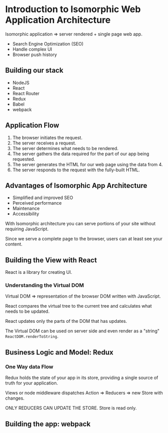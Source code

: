 # Introduction to Isomorphic Web Application Architecture

Isomorphic application => server rendered + single page web app.

* Search Engine Optimization (SEO)
* Handle complex UI
* Browser push history

## Building our stack

* NodeJS
* React
* React Router
* Redux
* Babel
* webpack

## Application Flow

1. The browser initiates the request.
2. The server receives a request.
3. The server determines what needs to be rendered.
4. The server gathers the data required for the part of our app being requested.
5. The server generates the HTML for our web page using the data from 4.
6. The server responds to the request with the fully-built HTML.

## Advantages of Isomorphic App Architecture

* Simplified and improved SEO
* Perceived performance
* Maintenance
* Accessibility

With Isomorphic architecture you can serve portions of your site without requiring JavaScript.

Since we serve a complete page to the browser, users can at least see your content.

## Building the View with React

React is a library for creating UI.

### Understanding the Virtual DOM

Virtual DOM => representation of the browser DOM written with JavaScript.

React compares the virtual tree to the current tree and calculates what needs to be updated.

React updates only the parts of the DOM that has updates.

The Virtual DOM can be used on server side and even render as a "string" `ReactDOM.renderToString`.

## Business Logic and Model: Redux

### One Way data Flow

Redux holds the state of your app in its store, providing a single source of truth for your application.

Views or node middleware dispatches Action => Reducers => new Store with changes.

ONLY REDUCERS CAN UPDATE THE STORE. Store is read only.

## Building the app: webpack

